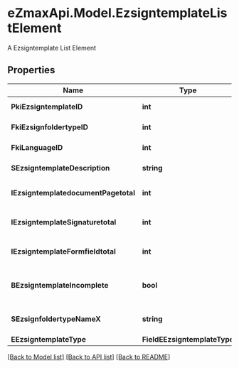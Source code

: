 # eZmaxApi.Model.EzsigntemplateListElement
A Ezsigntemplate List Element

## Properties

Name | Type | Description | Notes
------------ | ------------- | ------------- | -------------
**PkiEzsigntemplateID** | **int** | The unique ID of the Ezsigntemplate | 
**FkiEzsignfoldertypeID** | **int** | The unique ID of the Ezsignfoldertype. | [optional] 
**FkiLanguageID** | **int** | The unique ID of the Language.  Valid values:  |Value|Description| |-|-| |1|French| |2|English| | 
**SEzsigntemplateDescription** | **string** | The description of the Ezsigntemplate | 
**IEzsigntemplatedocumentPagetotal** | **int** | The number of pages in the Ezsigntemplatedocument. | [optional] 
**IEzsigntemplateSignaturetotal** | **int** | The number of total signatures in the Ezsigntemplate. | [optional] 
**IEzsigntemplateFormfieldtotal** | **int** | The number of total form fields in the Ezsigntemplate. | [optional] 
**BEzsigntemplateIncomplete** | **bool** | Indicate the Ezsigntemplate is incomplete and cannot be used | 
**SEzsignfoldertypeNameX** | **string** | The name of the Ezsignfoldertype in the language of the requester | [optional] 
**EEzsigntemplateType** | **FieldEEzsigntemplateType** |  | 

[[Back to Model list]](../README.md#documentation-for-models) [[Back to API list]](../README.md#documentation-for-api-endpoints) [[Back to README]](../README.md)


